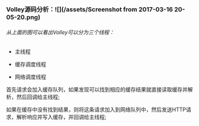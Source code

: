 ### Volley源码分析：![](/assets/Screenshot from 2017-03-16 20-05-20.png)

#### 

###### 从上面的图可以看出Volley可以分为三个线程：

* 主线程

* 缓存调度线程

* 网络调度线程

首先请求会加入缓存队列，如果发现可以找到相应的缓存结果就直接读取缓存并解析，然后回调给主线程;

如果在缓存中没有找到结果，则将这条请求加入到网络队列中，然后发送HTTP请求，解析响应并写入缓存，并回调给主线程;

### 



